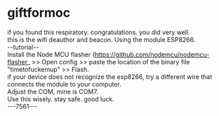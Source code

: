 # giftformoc
if you found this respiratory. congratulations. you did very well.<br/>
this is the wifi deauthor and beacon. Using the module ESP8266.<br/>
--tutorial--<br/>
Install the Node MCU flasher (https://github.com/nodemcu/nodemcu-flasher_ >> Open config >> paste the location of the binary file "timetofuckemup" >> Flash.<br/>
if your device does not recognize the esp8266, try a different wire that connects the module to your computer. <br/>
Adjust the COM, mine is COM7.<br/>
Use this wisely. stay safe. good luck.<br/>
---7561---
                                        
